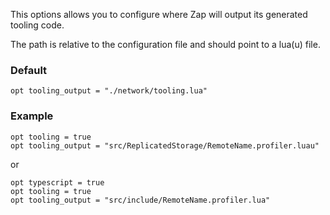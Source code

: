 This options allows you to configure where Zap will output its generated tooling code.

The path is relative to the configuration file and should point to a lua(u) file.

### Default

```zap
opt tooling_output = "./network/tooling.lua"
```

### Example

```zap
opt tooling = true
opt tooling_output = "src/ReplicatedStorage/RemoteName.profiler.luau"
```

or

```zap
opt typescript = true
opt tooling = true
opt tooling_output = "src/include/RemoteName.profiler.lua"
```
